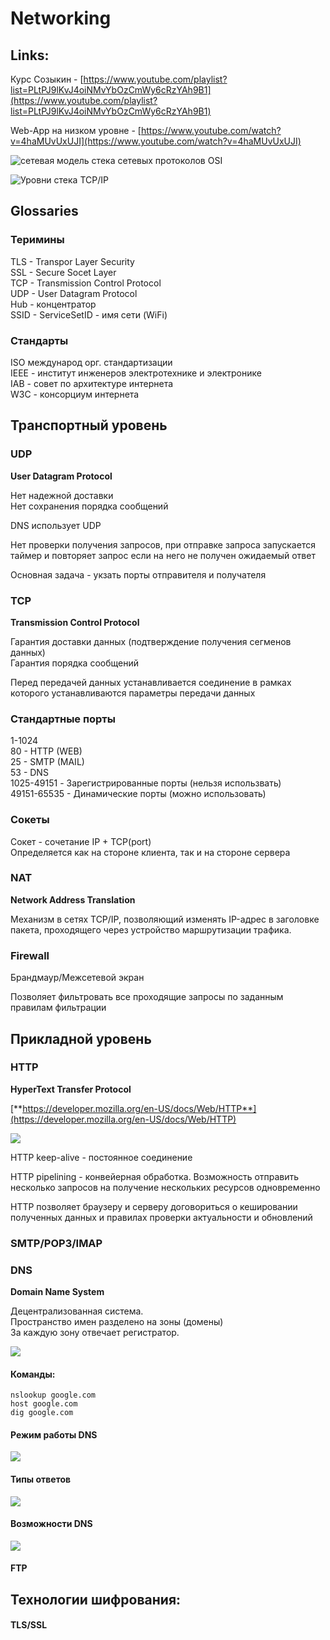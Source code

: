 # Networking

## Links:

Курс Созыкин - [https://www.youtube.com/playlist?list=PLtPJ9lKvJ4oiNMvYbOzCmWy6cRzYAh9B1](https://www.youtube.com/playlist?list=PLtPJ9lKvJ4oiNMvYbOzCmWy6cRzYAh9B1)

Web-App на низком уровне - [https://www.youtube.com/watch?v=4haMUvUxUJI](https://www.youtube.com/watch?v=4haMUvUxUJI)

![сетевая модель стека сетевых протоколов OSI](<../../../.gitbook/assets/image (6).png>)

![Уровни стека TCP/IP](<../../../.gitbook/assets/image (7).png>)

## Glossaries

### Теримины

TLS - Transpor Layer Security\
SSL - Secure Socet Layer\
TCP - Transmission Control Protocol\
UDP - User Datagram Protocol\
Hub - концентратор\
SSID - ServiceSetID - имя сети (WiFi)

### Стандарты

ISO международ орг. стандартизации\
IEEE - институт инженеров электротехнике и электронике\
IAB - совет по архитектуре интернета\
W3C - консорциум интернета

## Транспортный уровень

### UDP

**User Datagram Protocol**

Нет надежной доставки\
Нет сохранения порядка сообщений

DNS использует UDP

Нет проверки получения запросов, при отправке запроса запускается таймер и повторяет запрос если на него не получен ожидаемый ответ

Основная задача - укзать порты отправителя и получателя

### TCP

**Transmission Control Protocol**

Гарантия доставки данных (подтверждение получения сегменов данных)\
Гарантия порядка сообщений

Перед передачей данных устанавливается соединение в рамках которого устанавливаются параметры передачи данных

### Стандартные порты

1-1024\
80 - HTTP (WEB)\
25 - SMTP (MAIL)\
53 - DNS\
1025-49151 - Зарегистрированные порты (нельзя использвать)\
49151-65535 - Динамические порты (можно использовать)

### Сокеты

Сокет - сочетание IP + TCP(port)\
Определяется как на стороне клиента, так и на стороне сервера

### NAT

**Network Address Translation**

Механизм в сетях TCP/IP, позволяющий изменять IP-адрес в заголовке пакета, проходящего через устройство маршрутизации трафика.

### Firewall

Брандмаур/Межсетевой экран

Позволяет фильтровать все проходящие запросы по заданным правилам фильтрации

## Прикладной уровень

### HTTP

**HyperText Transfer Protocol**

[**https://developer.mozilla.org/en-US/docs/Web/HTTP**](https://developer.mozilla.org/en-US/docs/Web/HTTP)

![](../../../.gitbook/assets/client-server.svg)

HTTP keep-alive - постоянное соединение

HTTP pipelining - конвейерная обработка. Возможность отправить несколько запросов на получение нескольких ресурсов одновременно

HTTP позволяет браузеру и серверу договориться о кешировании полученных данных и правилах проверки актуальности и обновлений

### SMTP/POP3/IMAP

### DNS

**Domain Name System**

Децентрализованная система.\
Пространство имен разделено на зоны (домены)\
За каждую зону отвечает регистратор.

![](<../../../.gitbook/assets/image (2).png>)

#### Команды:

`nslookup google.com`\
`host google.com`\
`dig google.com`

#### Режим работы DNS

![](<../../../.gitbook/assets/image (3).png>)

#### Типы ответов

![](<../../../.gitbook/assets/image (4).png>)

#### Возможности DNS

![](<../../../.gitbook/assets/image (5).png>)

#### FTP

## Технологии шифрования:

#### TLS/SSL
